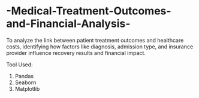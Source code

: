 # -Medical-Treatment-Outcomes-and-Financial-Analysis-
To analyze the link between patient treatment outcomes and healthcare costs, identifying how factors like diagnosis, admission type, and insurance provider influence recovery results and financial impact.

Tool Used:
1. Pandas
2. Seaborn
3. Matplotlib

